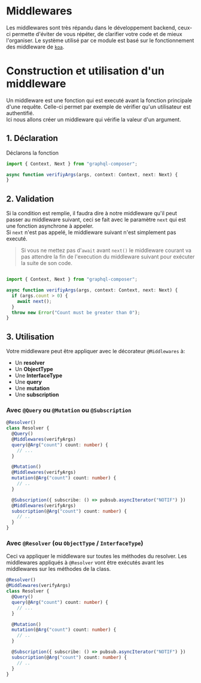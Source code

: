 # Middlewares
Les middlewares sont très répandu dans le développement backend, ceux-ci permette d'éviter de vous répéter, de clarifier votre code et de mieux l'organiser.
Le système utilisé par ce module est basé sur le fonctionnement des middleware de [`koa`](https://koajs.com/).

# Construction et utilisation d'un middleware
Un middleware est une fonction qui est executé avant la fonction principale d'une requête. Celle-ci permet par exemple de vérifier qu'un utilisateur est authentifié.  
Ici nous allons créer un middleware qui vérifie la valeur d'un argument.

## 1. Déclaration
Déclarons la fonction
```ts
import { Context, Next } from "graphql-composer";

async function verifiyArgs(args, context: Context, next: Next) {
}
```

## 2. Validation
Si la condition est remplie, il faudra dire à notre middleware qu'il peut passer au middleware suivant, ceci se fait avec le paramètre `next` qui est une fonction asynchrone à appeler.  
Si `next` n'est pas appelé, le middleware suivant n'est simplement pas executé.
> Si vous ne mettez pas d'`await` avant `next()` le middleware courant va pas attendre la fin de l'execution du middleware suivant pour exécuter la suite de son code.
```ts

import { Context, Next } from "graphql-composer";

async function verifiyArgs(args, context: Context, next: Next) {
  if (args.count > 0) {
    await next();
  }
  throw new Error("Count must be greater than 0");
}
```

## 3. Utilisation
Votre middleware peut être appliquer avec le décorateur `@Middlewares` à:
- Un **resolver**
- Un **ObjectType**
- Une **InterfaceType**
- Une **query**
- Une **mutation**
- Une **subscription**

### Avec `@Query` ou `@Mutation` ou `@Subscription`
```ts
@Resolver()
class Resolver {
  @Query()
  @Middlewares(verifyArgs)
  query(@Arg("count") count: number) {
    // ...
  }

  @Mutation()
  @Middlewares(verifyArgs)
  mutation(@Arg("count") count: number) {
    // ..
  }

  @Subscription({ subscribe: () => pubsub.asyncIterator("NOTIF") })
  @Middlewares(verifyArgs)
  subscription(@Arg("count") count: number) {
    // ..
  }
}
```

### Avec `@Resolver` (ou `ObjectType` / `InterfaceType`)
Ceci va appliquer le middleware sur toutes les méthodes du resolver.
Les middlewares appliqués à `@Resolver` vont être exécutés avant les middlewares sur les méthodes de la class.
```ts
@Resolver()
@Middlewares(verifyArgs)
class Resolver {
  @Query()
  query(@Arg("count") count: number) {
    // ...
  }

  @Mutation()
  mutation(@Arg("count") count: number) {
    // ..
  }

  @Subscription({ subscribe: () => pubsub.asyncIterator("NOTIF") })
  subscription(@Arg("count") count: number) {
    // ..
  }
}
```
